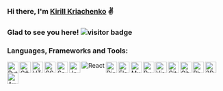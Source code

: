### Hi there, I'm [Kirill Kriachenko] ✌


### Glad to see you here! ![visitor badge](https://visitor-badge.glitch.me/badge?page_id=kirillkriachenko.visitor-badge)

### Languages, Frameworks and Tools:

<img align="left" alt="Python" width="26px" src="https://img.icons8.com/color/48/000000/python--v1.png"/>
<img align="left" alt="C#" width="26px" src="https://img.icons8.com/color/48/000000/c-sharp-logo.png"/>
<img align="left" alt="HTML5" width="26px" src="https://img.icons8.com/color/48/000000/html-5--v1.png"/>
<img align="left" alt="CSS3" width="26px" src="https://img.icons8.com/color/48/000000/css3.png"/>
<img align="left" alt="Sass" width="26px" src="https://img.icons8.com/color/48/000000/sass.png"/>
<img align="left" alt="JavaScript" width="26px" src="https://img.icons8.com/color/48/000000/javascript--v1.png"/>
<img align="left" alt="React" src="https://img.icons8.com/officel/24/000000/react.png"/>
<img align="left" alt="Django" width="26px" src="https://img.icons8.com/color/54/000000/django.png"/>
<img align="left" alt="Flask" width="26px" src="https://img.icons8.com/color/54/000000/flask.png"/>
<img align="left" alt="MySQL" width="26px" src="https://img.icons8.com/external-tal-revivo-color-tal-revivo/24/000000/external-mysql-an-open-source-relational-database-management-system-logo-color-tal-revivo.png"/>
<img align="left" alt="PyCharm" width="26px" src="https://img.icons8.com/color/48/000000/pycharm.png"/>
<img align="left" alt="Visla Studio" width="26px" src="https://img.icons8.com/color/48/000000/visual-studio--v1.png"/>
<img align="left" alt="Git" width="26px" src="https://img.icons8.com/color/48/000000/git.png"/>
<img align="left" alt="GitHub" width="26px" src="https://img.icons8.com/ios-filled/48/000000/github.png"/>
<img align="left" alt="Photoshop" width="26px" src="https://img.icons8.com/color/48/000000/adobe-photoshop--v1.png"/>
<img align="left" alt="3Ds Max" width="26px" src="https://img.icons8.com/color/48/000000/3ds-max.png"/>
<img align="left" alt="Autocad" width="26px" src="https://img.icons8.com/fluency/24/000000/autocad.png"/>


<!--
**KirillKriachenko/KirillKriachenko** is a ✨ _special_ ✨ repository because its `README.md` (this file) appears on your GitHub profile.

Here are some ideas to get you started:

- 🔭 I’m currently working on ...
- 🌱 I’m currently learning ...
- 👯 I’m looking to collaborate on ...
- 🤔 I’m looking for help with ...
- 💬 Ask me about ...
- 📫 How to reach me: ...
- 😄 Pronouns: ...
- ⚡ Fun fact: ...
-->

[1]: https://github.com/KirillKriachenko
[Kirill Kriachenko]:https://github.com/KirillKriachenko
[instagram]:https://www.instagram.com/kirillkriachenko/
[facebook]:https://www.facebook.com/profile.php?id=100013719003125
[linkedin]:https://www.linkedin.com/in/kirill-kriachenko-7a14a5134/

